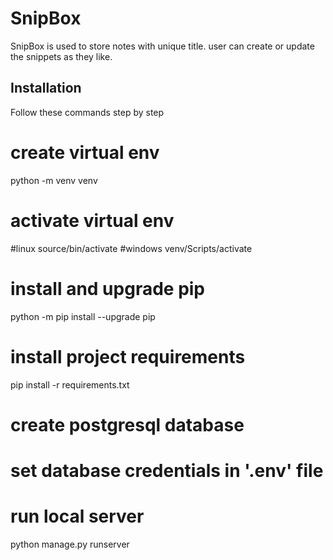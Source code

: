 # SnipBox

SnipBox is used to store notes with unique title. user can create or update the snippets as they like.

## Installation

Follow these commands step by step

# create virtual env
python -m venv venv

# activate virtual env
   #linux
     source/bin/activate
   #windows 
     venv/Scripts/activate


# install and upgrade pip
python -m pip install --upgrade pip

# install project requirements
pip install -r requirements.txt

# create postgresql database
# set database credentials in '.env' file

# run local server
python manage.py runserver

